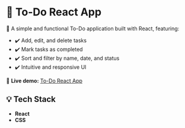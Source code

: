 # 📝 To-Do React App

🚀 A simple and functional To-Do application built with React, featuring:

- ✔️ Add, edit, and delete tasks  
- ✔️ Mark tasks as completed  
- ✔️ Sort and filter by name, date, and status  
- ✔️ Intuitive and responsive UI  

🔗 **Live demo:** [To-Do React App](https://to-do-react-chi-tan.vercel.app/)  

## 💡 Tech Stack
- **React**
- **CSS**

